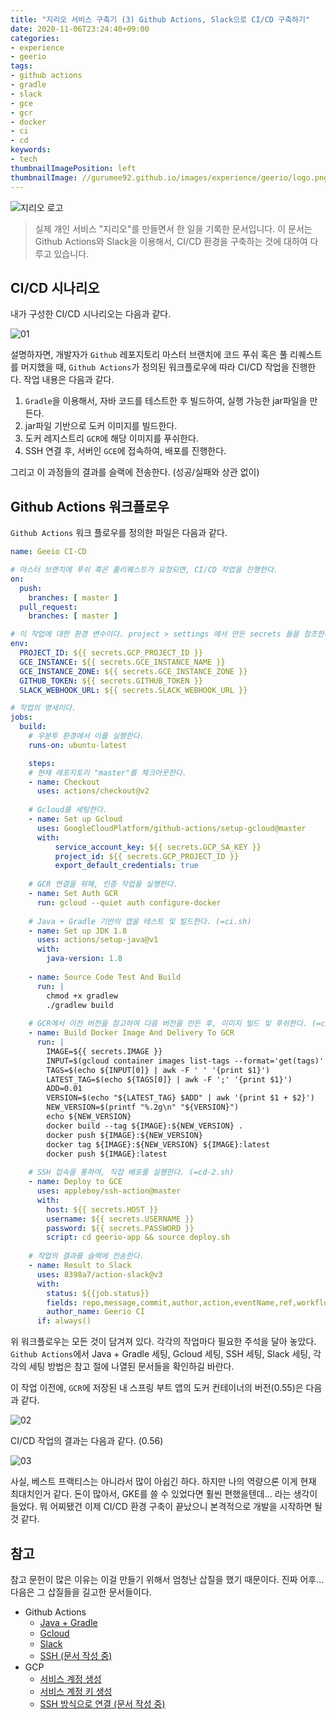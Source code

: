 ```yaml
---
title: "지리오 서비스 구축기 (3) Github Actions, Slack으로 CI/CD 구축하기"
date: 2020-11-06T23:24:40+09:00
categories:
- experience
- geerio
tags:
- github actions
- gradle
- slack
- gce
- gcr
- docker
- ci
- cd
keywords:
- tech
thumbnailImagePosition: left
thumbnailImage: //gurumee92.github.io/images/experience/geerio/logo.png
---
```


<!--more-->
![지리오 로고](/images/experience/geerio/logo.png)

> 실제 개인 서비스 "지리오"를 만들면서 한 일을 기록한 문서입니다. 이 문서는 Github Actions와 Slack을 이용해서, CI/CD 환경을 구축하는 것에 대하여 다루고 있습니다.


## CI/CD 시나리오

내가 구성한 CI/CD 시나리오는 다음과 같다.

![01](/images/experience/geerio/03-build-ci-cd-with-ga-and-slack/01.png)

설명하자면, 개발자가 `Github` 레포지토리 마스터 브랜치에 코드 푸쉬 혹은 풀 리퀘스트를 머지했을 때, `Github Actions`가 정의된 워크플로우에 따라 CI/CD 작업을 진행한다. 작업 내용은 다음과 같다.

1. `Gradle`을 이용해서, 자바 코드를 테스트한 후 빌드하여, 실행 가능한 jar파일을 만든다.
2. jar파일 기반으로 도커 이미지를 빌드한다. 
3. 도커 레지스트리 `GCR`에 해당 이미지를 푸쉬한다.
4. SSH 연결 후, 서버인 `GCE`에 접속하여, 배포를 진행한다. 

그리고 이 과정들의 결과를 슬랙에 전송한다. (성공/실패와 상관 없이)


## Github Actions 워크플로우

`Github Actions` 워크 플로우를 정의한 파일은 다음과 같다.

```yml
name: Geeio CI-CD

# 마스터 브랜치에 푸쉬 혹은 풀리퀘스트가 요청되면, CI/CD 작업을 진행한다.
on:
  push:
    branches: [ master ]
  pull_request:
    branches: [ master ]

# 이 작업에 대한 환경 변수이다. project > settings 에서 만든 secrets 들을 참조한다.
env:
  PROJECT_ID: ${{ secrets.GCP_PROJECT_ID }}
  GCE_INSTANCE: ${{ secrets.GCE_INSTANCE_NAME }}
  GCE_INSTANCE_ZONE: ${{ secrets.GCE_INSTANCE_ZONE }}	
  GITHUB_TOKEN: ${{ secrets.GITHUB_TOKEN }} 
  SLACK_WEBHOOK_URL: ${{ secrets.SLACK_WEBHOOK_URL }} 

# 작업의 명세이다.
jobs:
  build:
    # 우분투 환경에서 이를 실행한다.
    runs-on: ubuntu-latest

    steps:
    # 현재 레포지토리 "master"를 체크아웃한다.
    - name: Checkout
      uses: actions/checkout@v2
    
    # Gcloud를 세팅한다.
    - name: Set up Gcloud
      uses: GoogleCloudPlatform/github-actions/setup-gcloud@master
      with:
          service_account_key: ${{ secrets.GCP_SA_KEY }}
          project_id: ${{ secrets.GCP_PROJECT_ID }}
          export_default_credentials: true
    
    # GCR 연결을 위해, 인증 작업을 실행한다.
    - name: Set Auth GCR 
      run: gcloud --quiet auth configure-docker
    
    # Java + Gradle 기반의 앱을 테스트 및 빌드한다. (=ci.sh)
    - name: Set up JDK 1.8
      uses: actions/setup-java@v1
      with:
        java-version: 1.8
         
    - name: Source Code Test And Build
      run: |
        chmod +x gradlew
        ./gradlew build
    
    # GCR에서 이전 버전을 참고하여 다음 버전을 만든 후, 이미지 빌드 및 푸쉬한다. (=cd-1.sh)
    - name: Build Docker Image And Delivery To GCR
      run: |
        IMAGE=${{ secrets.IMAGE }}
        INPUT=$(gcloud container images list-tags --format='get(tags)' ${IMAGE})
        TAGS=$(echo ${INPUT[0]} | awk -F ' ' '{print $1}')
        LATEST_TAG=$(echo ${TAGS[0]} | awk -F ';' '{print $1}')
        ADD=0.01
        VERSION=$(echo "${LATEST_TAG} $ADD" | awk '{print $1 + $2}')
        NEW_VERSION=$(printf "%.2g\n" "${VERSION}")
        echo ${NEW_VERSION}
        docker build --tag ${IMAGE}:${NEW_VERSION} .
        docker push ${IMAGE}:${NEW_VERSION}
        docker tag ${IMAGE}:${NEW_VERSION} ${IMAGE}:latest
        docker push ${IMAGE}:latest
    
    # SSH 접속을 통하여, 직접 배포를 실행한다. (=cd-2.sh)
    - name: Deploy to GCE
      uses: appleboy/ssh-action@master
      with:
        host: ${{ secrets.HOST }}
        username: ${{ secrets.USERNAME }}
        password: ${{ secrets.PASSWORD }}
        script: cd geerio-app && source deploy.sh
    
    # 작업의 결과를 슬랙에 전송한다.
    - name: Result to Slack
      uses: 8398a7/action-slack@v3
      with:
        status: ${{job.status}}
        fields: repo,message,commit,author,action,eventName,ref,workflow,job,took
        author_name: Geerio CI
      if: always()
```

위 워크플로우는 모든 것이 담겨져 있다. 각각의 작업마다 필요한 주석을 달아 놓았다. `Github Actions`에서 Java + Gradle 세팅, Gcloud 세팅, SSH 세팅, Slack 세팅, 각각의 세팅 방법은 참고 절에 나열된 문서들을 확인하길 바란다.

이 작업 이전에, `GCR`에 저장된 내 스프링 부트 앱의 도커 컨테이너의 버전(0.55)은 다음과 같다.

![02](/images/experience/geerio/03-build-ci-cd-with-ga-and-slack/02.png)

CI/CD 작업의 결과는 다음과 같다. (0.56)

![03](/images/experience/geerio/03-build-ci-cd-with-ga-and-slack/03.png)

사실, 베스트 프랙티스는 아니라서 많이 아쉽긴 하다. 하지만 나의 역량으론 이게 현재 최대치인거 같다. 돈이 많아서, GKE를 쓸 수 있었다면 훨씬 편했을텐데... 라는 생각이 들었다. 뭐 어찌됐건 이제 CI/CD 환경 구축이 끝났으니 본격적으로 개발을 시작하면 될 것 같다.


## 참고

참고 문헌이 많은 이유는 이걸 만들기 위해서 엄청난 삽질을 했기 때문이다. 진짜 어후... 다음은 그 삽질들을 길고한 문서들이다.

- Github Actions
  - [Java + Gradle](https://gurumee92.github.io/2020/10/github-actions-%EB%8B%AC%EA%B8%B0-java-gradle/)
  - [Gcloud](https://gurumee92.github.io/2020/10/github-actions-%EB%8B%AC%EA%B8%B0-google-compute-engine/)
  - [Slack](https://gurumee92.github.io/2020/10/github-actions-%EB%8B%AC%EA%B8%B0-slack/)
  - [SSH (문서 작성 중)]()
- GCP
  - [서비스 계정 생성](https://gurumee92.github.io/2020/10/gcp-%ED%94%84%EB%A1%9C%EC%A0%9D%ED%8A%B8%EC%97%90-%EC%84%9C%EB%B9%84%EC%8A%A4-%EA%B3%84%EC%A0%95-%EC%83%9D%EC%84%B1%ED%95%98%EA%B8%B0/)
  - [서비스 계정 키 생성](https://gurumee92.github.io/2020/10/gcp-%ED%94%84%EB%A1%9C%EC%A0%9D%ED%8A%B8%EC%97%90-service-account-key-%EC%83%9D%EC%84%B1%ED%95%98%EA%B8%B0/)
  - [SSH 방식으로 연결 (문서 작성 중)]()
